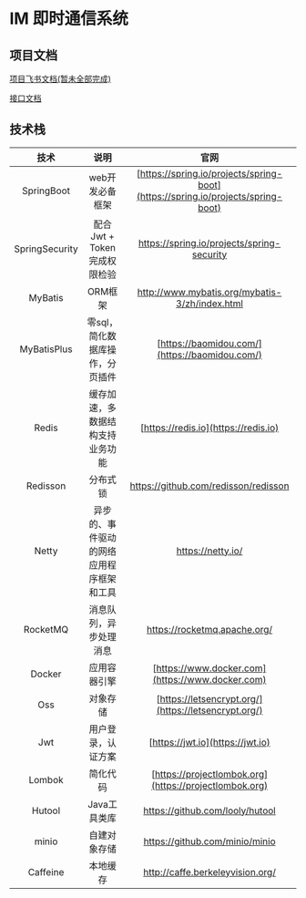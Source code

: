# IM 即时通信系统

## 项目文档
[项目飞书文档(暂未全部完成)](https://ocn5kp8vpe7g.feishu.cn/wiki/RR15wR5oBiUzpPkY9RKcFA7Yneg?from=from_copylink)

[接口文档](https://euq7rnktqz.apifox.cn)

## 技术栈

|       技术       |          说明           |                             官网                             |
|:--------------:|:---------------------:|:------------------------------------------------------------:|
|   SpringBoot   |       web开发必备框架       | [https://spring.io/projects/spring-boot](https://spring.io/projects/spring-boot) |
| SpringSecurity | 配合 Jwt + Token 完成权限检验 |                              https://spring.io/projects/spring-security                              |
|    MyBatis     |         ORM框架         |        http://www.mybatis.org/mybatis-3/zh/index.html        |
|  MyBatisPlus   |   零sql，简化数据库操作，分页插件   |        [https://baomidou.com/](https://baomidou.com/)        |
|     Redis      |   缓存加速，多数据结构支持业务功能    |             [https://redis.io](https://redis.io)             |
|    Redisson    |         分布式锁          |                    https://github.com/redisson/redisson                                          |
|     Netty      | 异步的、事件驱动的网络应用程序框架和工具  |                              https://netty.io/                              |
|    RocketMQ    |      消息队列，异步处理消息      |              https://rocketmq.apache.org/            |
|     Docker     |        应用容器引擎         |       [https://www.docker.com](https://www.docker.com)       |
|      Oss       |         对象存储          |     [https://letsencrypt.org/](https://letsencrypt.org/)     |
|      Jwt       |       用户登录，认证方案       |               [https://jwt.io](https://jwt.io)               |
|     Lombok     |         简化代码          |    [https://projectlombok.org](https://projectlombok.org)    |
|     Hutool     |       Java工具类库        |               https://github.com/looly/hutool                |
|     minio      |        自建对象存储         |                https://github.com/minio/minio                |
|    Caffeine    |         本地缓存          |                      http://caffe.berkeleyvision.org/                                        |
